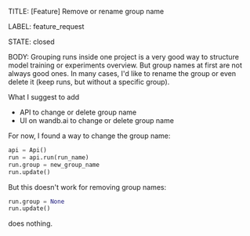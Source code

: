 TITLE:
[Feature] Remove or rename group name

LABEL:
feature_request

STATE:
closed

BODY:
Grouping runs inside one project is a very good way to structure model training or experiments overview.
But group names at first are not always good ones.
In many cases, I'd like to rename the group or even delete it (keep runs, but without a specific group).

What I suggest to add
- API to change or delete group name
- UI on wandb.ai to change or delete group name

For now, I found a way to change the group name:
```python
api = Api()
run = api.run(run_name)
run.group = new_group_name
run.update()
```
But this doesn't work for removing group names:
```python
run.group = None
run.update()
```
does nothing.

